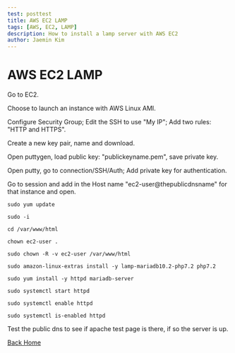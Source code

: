 ```yaml
---
test: posttest
title: AWS EC2 LAMP
tags: [AWS, EC2, LAMP]
description: How to install a lamp server with AWS EC2
author: Jaemin Kim
--- 
```


# AWS EC2 LAMP

Go to EC2.

Choose to launch an instance with AWS Linux AMI.

Configure Security Group; Edit the SSH to use "My IP"; Add two rules: "HTTP and HTTPS".

Create a new key pair, name and download.

Open puttygen, load public key: "publickeyname.pem", save private key.

Open putty, go to connection/SSH/Auth; Add private key for authentication.

Go to session and add in the Host name "ec2-user@thepublicdnsname" for that instance and open.

	sudo yum update

	sudo -i

	cd /var/www/html

	chown ec2-user .

	sudo chown -R -v ec2-user /var/www/html

	sudo amazon-linux-extras install -y lamp-mariadb10.2-php7.2 php7.2

	sudo yum install -y httpd mariadb-server

	sudo systemctl start httpd

	sudo systemctl enable httpd

	sudo systemctl is-enabled httpd

Test the public dns to see if apache test page is there, if so the server is up.

[Back Home](https://jaemnkm.github.io/jekyll-now/)